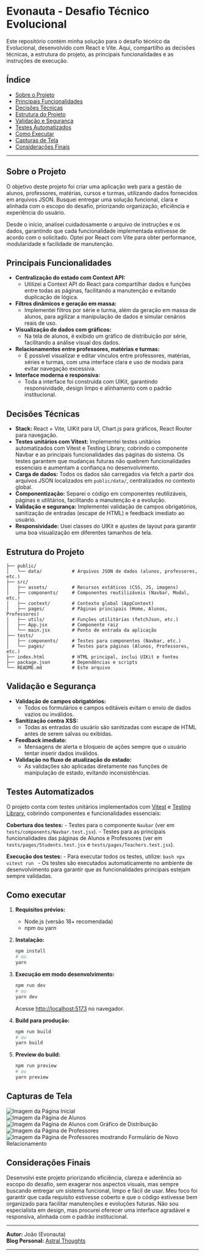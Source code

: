 # Evonauta - Desafio Técnico Evolucional

Este repositório contém minha solução para o desafio técnico da Evolucional, desenvolvido com React e Vite. Aqui, compartilho as decisões técnicas, a estrutura do projeto, as principais funcionalidades e as instruções de execução.

## Índice

- [Sobre o Projeto](#sobre-o-projeto)
- [Principais Funcionalidades](#principais-funcionalidades)
- [Decisões Técnicas](#decisões-técnicas)
- [Estrutura do Projeto](#estrutura-do-projeto)
- [Validação e Segurança](#validação-e-segurança)
- [Testes Automatizados](#testes-automatizados)
- [Como Executar](#como-executar)
- [Capturas de Tela](#capturas-de-tela)
- [Considerações Finais](#considerações-finais)

---

## Sobre o Projeto

O objetivo deste projeto foi criar uma aplicação web para a gestão de alunos, professores, matérias, cursos e turmas, utilizando dados fornecidos em arquivos JSON. Busquei entregar uma solução funcional, clara e alinhada com o escopo do desafio, priorizando organização, eficiência e experiência do usuário.

Desde o início, analisei cuidadosamente o arquivo de instruções e os dados, garantindo que cada funcionalidade implementada estivesse de acordo com o solicitado. Optei por React com Vite para obter performance, modularidade e facilidade de manutenção.

## Principais Funcionalidades

- **Centralização do estado com Context API:**
	- Utilizei a Context API do React para compartilhar dados e funções entre todas as páginas, facilitando a manutenção e evitando duplicação de lógica.
- **Filtros dinâmicos e geração em massa:**
	- Implementei filtros por série e turma, além da geração em massa de alunos, para agilizar a manipulação de dados e simular cenários reais de uso.
- **Visualização de dados com gráficos:**
	- Na tela de alunos, é exibido um gráfico de distribuição por série, facilitando a análise visual dos dados.
- **Relacionamentos entre professores, matérias e turmas:**
	- É possível visualizar e editar vínculos entre professores, matérias, séries e turmas, com uma interface clara e uso de modais para evitar navegação excessiva.
- **Interface moderna e responsiva:**
	- Toda a interface foi construída com UIKit, garantindo responsividade, design limpo e alinhamento com o padrão institucional.

## Decisões Técnicas

- **Stack:** React + Vite, UIKit para UI, Chart.js para gráficos, React Router para navegação.
- **Testes unitários com Vitest:** Implementei testes unitários automatizados com Vitest e Testing Library, cobrindo o componente Navbar e as principais funcionalidades das páginas do sistema. Os testes garantem que mudanças futuras não quebrem funcionalidades essenciais e aumentam a confiança no desenvolvimento.
- **Carga de dados:** Todos os dados são carregados via fetch a partir dos arquivos JSON localizados em `public/data/`, centralizados no contexto global.
- **Componentização:** Separei o código em componentes reutilizáveis, páginas e utilitários, facilitando a manutenção e a evolução.
- **Validação e segurança:** Implementei validação de campos obrigatórios, sanitização de entradas (escape de HTML) e feedback imediato ao usuário.
- **Responsividade:** Usei classes do UIKit e ajustes de layout para garantir uma boa visualização em diferentes tamanhos de tela.

## Estrutura do Projeto

```
├── public/
│   └── data/           # Arquivos JSON de dados (alunos, professores, etc.)
├── src/
│   ├── assets/         # Recursos estáticos (CSS, JS, imagens)
│   ├── components/     # Componentes reutilizáveis (Navbar, Modal, etc.)
│   ├── context/        # Contexto global (AppContext)
│   ├── pages/          # Páginas principais (Home, Alunos, Professores)
│   ├── utils/          # Funções utilitárias (fetchJson, etc.)
│   ├── App.jsx         # Componente raiz
│   └── main.jsx        # Ponto de entrada da aplicação
├── tests/
│   ├── components/     # Testes para componentes (Navbar, etc.)
│   └── pages/          # Testes para páginas (Alunos, Professores, etc.)
├── index.html          # HTML principal, inclui UIKit e fontes
├── package.json        # Dependências e scripts
└── README.md           # Este arquivo
```

## Validação e Segurança

- **Validação de campos obrigatórios:**
	- Todos os formulários e campos editáveis evitam o envio de dados vazios ou inválidos.
- **Sanitização contra XSS:**
	- Todas as entradas do usuário são sanitizadas com escape de HTML antes de serem salvas ou exibidas.
- **Feedback imediato:**
	- Mensagens de alerta e bloqueio de ações sempre que o usuário tentar inserir dados inválidos.
- **Validação no fluxo de atualização do estado:**
	- As validações são aplicadas diretamente nas funções de manipulação de estado, evitando inconsistências.

## Testes Automatizados

O projeto conta com testes unitários implementados com [Vitest](https://vitest.dev/) e [Testing Library](https://testing-library.com/), cobrindo componentes e funcionalidades essenciais:

**Cobertura dos testes:**
	- Testes para o componente `Navbar` (ver em `tests/components/Navbar.test.jsx`).
	- Testes para as principais funcionalidades das páginas de Alunos e Professores (ver em `tests/pages/Students.test.jsx` e `tests/pages/Teachers.test.jsx`).

**Execução dos testes:**
	- Para executar todos os testes, utilize:
		```bash
		npx vitest run
		```
	- Os testes são executados automaticamente no ambiente de desenvolvimento para garantir que as funcionalidades principais estejam sempre validadas.

## Como executar

1. **Requisitos prévios:**
	- Node.js (versão 18+ recomendada)
	- npm ou yarn

2. **Instalação:**
	```bash
	npm install
	# ou
	yarn
	```

3. **Execução em modo desenvolvimento:**
	```bash
	npm run dev
	# ou
	yarn dev
	```
	Acesse [http://localhost:5173](http://localhost:5173) no navegador.

4. **Build para produção:**
	```bash
	npm run build
	# ou
	yarn build
	```

5. **Preview do build:**
	```bash
	npm run preview
	# ou
	yarn preview
	```

## Capturas de Tela

![Imagem da Página Inicial](https://i.postimg.cc/ZYj7k1Ds/evolucional-homepage.png)  
![Imagem da Página de Alunos](https://i.postimg.cc/FsBTz0vj/evolucional-studentpage.png)  
![Imagem da Página de Alunos com Gráfico de Distribuição](https://i.postimg.cc/htVZYfFT/evolucional-studentpage-graphics.png)  
![Imagem da Página de Professores](https://i.postimg.cc/fRSB9kW1/evolucional-teacherspage.png)  
![Imagem da Página de Professores mostrando Formulário de Novo Relacionamento](https://i.postimg.cc/KYNqZw8Y/evolucional-teacherspage-new-relationships.png)

## Considerações Finais

Desenvolvi este projeto priorizando eficiência, clareza e aderência ao escopo do desafio, sem exagerar nos aspectos visuais, mas sempre buscando entregar um sistema funcional, limpo e fácil de usar. Meu foco foi garantir que cada requisito estivesse coberto e que o código estivesse bem organizado para facilitar manutenções e evoluções futuras. Não sou especialista em design, mas procurei oferecer uma interface agradável e responsiva, alinhada com o padrão institucional.

---

**Autor:** João (Evonauta)  
**Blog Personal:** [Astral Thoughts](https://astralfracture.bearblog.dev/)

---
